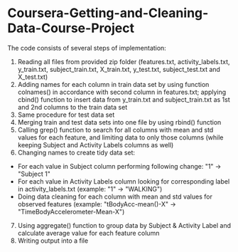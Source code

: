 # Coursera-Getting-and-Cleaning-Data-Course-Project
The code consists of several steps of implementation:
1. Reading all files from provided zip folder (features.txt, activity_labels.txt, y_train.txt, subject_train.txt, X_train.txt, y_test.txt, 
subject_test.txt and X_test.txt)
2. Adding names for each column in train data set by using function colnames() in accordance with second column in features.txt; applying cbind() 
function to insert data from y_train.txt and subject_train.txt as 1st and 2nd columns to the train data set
3. Same procedure for test data set
4. Merging train and test data sets into one file by using rbind() function
5. Calling grep() function to search for all columns with mean and std values for each feature, and limiting data to only those columns (while
keeping Subject and Activity Labels columns as well)
6. Changing names to create tidy data set:
* For each value in Subject column performing following change: "1" -> "Subject 1"
* For each value in Activity Labels column looking for corresponding label in activity_labels.txt (example: "1" -> "WALKING")
* Doing data cleaning for each column with mean and std values for observed features (example: "tBodyAcc-mean()-X" -> "TimeBodyAccelerometer-Mean-X")
7. Using aggregate() function to group data by Subject & Activity Label and calculate average value for each feature column
8. Writing output into a file
